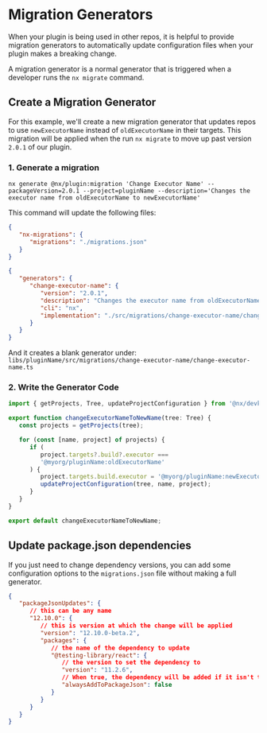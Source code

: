 # Migration Generators

When your plugin is being used in other repos, it is helpful to provide migration generators to automatically update configuration files when your plugin makes a breaking change.

A migration generator is a normal generator that is triggered when a developer runs the `nx migrate` command.

## Create a Migration Generator

For this example, we'll create a new migration generator that updates repos to use `newExecutorName` instead of `oldExecutorName` in their targets. This migration will be applied when the run `nx migrate` to move up past version `2.0.1` of our plugin.

### 1. Generate a migration

```shell
nx generate @nx/plugin:migration 'Change Executor Name' --packageVersion=2.0.1 --project=pluginName --description='Changes the executor name from oldExecutorName to newExecutorName'
```

This command will update the following files:

```json {% fileName="package.json" %}
{
   "nx-migrations": {
      "migrations": "./migrations.json"
   }
}
```

```json {% fileName="migrations.json" %}
{
   "generators": {
      "change-executor-name": {
         "version": "2.0.1",
         "description": "Changes the executor name from oldExecutorName to newExecutorName",
         "cli": "nx",
         "implementation": "./src/migrations/change-executor-name/change-executor-name"
      }
   }
}
```

And it creates a blank generator under: `libs/pluginName/src/migrations/change-executor-name/change-executor-name.ts`

### 2. Write the Generator Code

```ts {% fileName="change-executor-name.ts" %}
import { getProjects, Tree, updateProjectConfiguration } from '@nx/devkit';

export function changeExecutorNameToNewName(tree: Tree) {
   const projects = getProjects(tree);

   for (const [name, project] of projects) {
      if (
         project.targets?.build?.executor ===
         '@myorg/pluginName:oldExecutorName'
      ) {
         project.targets.build.executor = '@myorg/pluginName:newExecutorName';
         updateProjectConfiguration(tree, name, project);
      }
   }
}

export default changeExecutorNameToNewName;
```

## Update package.json dependencies

If you just need to change dependency versions, you can add some configuration options to the `migrations.json` file without making a full generator.

```json {% fileName="migrations.json" %}
{
   "packageJsonUpdates": {
      // this can be any name
      "12.10.0": {
         // this is version at which the change will be applied
         "version": "12.10.0-beta.2",
         "packages": {
            // the name of the dependency to update
            "@testing-library/react": {
               // the version to set the dependency to
               "version": "11.2.6",
               // When true, the dependency will be added if it isn't there.  When false, the dependency is skipped if it isn't already present.
               "alwaysAddToPackageJson": false
            }
         }
      }
   }
}
```
